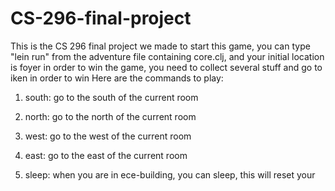 # CS-296-final-project
This is the CS 296 final project we made
to start this game, you can type "lein run" from the adventure file containing core.clj, and your initial location is foyer
in order to win the game, you need to collect several stuff and go to iken in order to win
Here are the commands to play:

1. south: go to the south of the current room

2. north: go to the north of the current room

3. west: go to the west of the current room

4. east: go to the east of the current room

5. sleep: when you are in ece-building, you can sleep, this will reset your 
